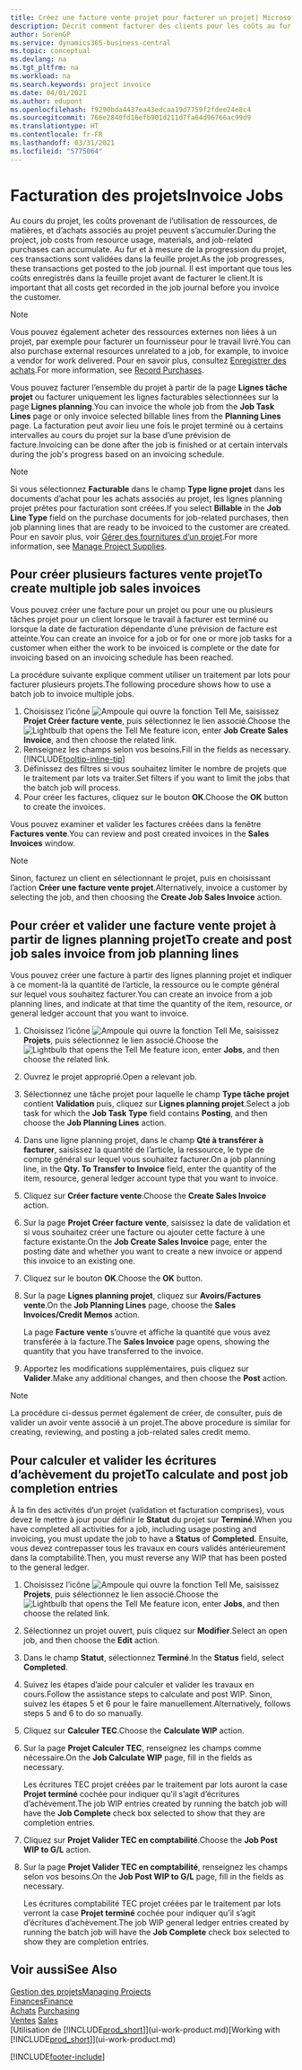```yaml
---
title: Créez une facture vente projet pour facturer un projet| Microsoft Docs
description: Décrit comment facturer des clients pour les coûts au fur et à mesure de l’avancée du projet.
author: SorenGP
ms.service: dynamics365-business-central
ms.topic: conceptual
ms.devlang: na
ms.tgt_pltfrm: na
ms.workload: na
ms.search.keywords: project invoice
ms.date: 04/01/2021
ms.author: edupont
ms.openlocfilehash: f9290bda4437ea43edcaa19d7759f2fdee24e8c4
ms.sourcegitcommit: 766e2840fd16efb901d211d7fa64d96766ac99d9
ms.translationtype: HT
ms.contentlocale: fr-FR
ms.lasthandoff: 03/31/2021
ms.locfileid: "5775064"
---
```

# <a name="invoice-jobs"></a><span data-ttu-id="f1bce-103">Facturation des projets</span><span class="sxs-lookup"><span data-stu-id="f1bce-103">Invoice Jobs</span></span>
<span data-ttu-id="f1bce-104">Au cours du projet, les coûts provenant de l’utilisation de ressources, de matières, et d’achats associés au projet peuvent s’accumuler.</span><span class="sxs-lookup"><span data-stu-id="f1bce-104">During the project, job costs from resource usage, materials, and job-related purchases can accumulate.</span></span> <span data-ttu-id="f1bce-105">Au fur et à mesure de la progression du projet, ces transactions sont validées dans la feuille projet.</span><span class="sxs-lookup"><span data-stu-id="f1bce-105">As the job progresses, these transactions get posted to the job journal.</span></span> <span data-ttu-id="f1bce-106">Il est important que tous les coûts enregistrés dans la feuille projet avant de facturer le client.</span><span class="sxs-lookup"><span data-stu-id="f1bce-106">It is important that all costs get recorded in the job journal before you invoice the customer.</span></span>

> [!NOTE]
> <span data-ttu-id="f1bce-107">Vous pouvez également acheter des ressources externes non liées à un projet, par exemple pour facturer un fournisseur pour le travail livré.</span><span class="sxs-lookup"><span data-stu-id="f1bce-107">You can also purchase external resources unrelated to a job, for example, to invoice a vendor for work delivered.</span></span> <span data-ttu-id="f1bce-108">Pour en savoir plus, consultez [Enregistrer des achats](purchasing-how-record-purchases.md).</span><span class="sxs-lookup"><span data-stu-id="f1bce-108">For more information, see [Record Purchases](purchasing-how-record-purchases.md).</span></span>

<span data-ttu-id="f1bce-109">Vous pouvez facturer l’ensemble du projet à partir de la page **Lignes tâche projet** ou facturer uniquement les lignes facturables sélectionnées sur la page **Lignes planning**.</span><span class="sxs-lookup"><span data-stu-id="f1bce-109">You can invoice the whole job from the **Job Task Lines** page or only invoice selected billable lines from the **Planning Lines** page.</span></span> <span data-ttu-id="f1bce-110">La facturation peut avoir lieu une fois le projet terminé ou à certains intervalles au cours du projet sur la base d’une prévision de facture.</span><span class="sxs-lookup"><span data-stu-id="f1bce-110">Invoicing can be done after the job is finished or at certain intervals during the job's progress based on an invoicing schedule.</span></span>

> [!NOTE]  
> <span data-ttu-id="f1bce-111">Si vous sélectionnez **Facturable** dans le champ **Type ligne projet** dans les documents d’achat pour les achats associés au projet, les lignes planning projet prêtes pour facturation sont créées.</span><span class="sxs-lookup"><span data-stu-id="f1bce-111">If you select **Billable** in the **Job Line Type** field on the purchase documents for job-related purchases, then job planning lines that are ready to be invoiced to the customer are created.</span></span> <span data-ttu-id="f1bce-112">Pour en savoir plus, voir [Gérer des fournitures d’un projet](projects-how-manage-project-supplies.md).</span><span class="sxs-lookup"><span data-stu-id="f1bce-112">For more information, see [Manage Project Supplies](projects-how-manage-project-supplies.md).</span></span>

## <a name="to-create-multiple-job-sales-invoices"></a><span data-ttu-id="f1bce-113">Pour créer plusieurs factures vente projet</span><span class="sxs-lookup"><span data-stu-id="f1bce-113">To create multiple job sales invoices</span></span>
<span data-ttu-id="f1bce-114">Vous pouvez créer une facture pour un projet ou pour une ou plusieurs tâches projet pour un client lorsque le travail à facturer est terminé ou lorsque la date de facturation dépendante d’une prévision de facture est atteinte.</span><span class="sxs-lookup"><span data-stu-id="f1bce-114">You can create an invoice for a job or for one or more job tasks for a customer when either the work to be invoiced is complete or the date for invoicing based on an invoicing schedule has been reached.</span></span>

<span data-ttu-id="f1bce-115">La procédure suivante explique comment utiliser un traitement par lots pour facturer plusieurs projets.</span><span class="sxs-lookup"><span data-stu-id="f1bce-115">The following procedure shows how to use a batch job to invoice multiple jobs.</span></span>  

1. <span data-ttu-id="f1bce-116">Choisissez l’icône ![Ampoule qui ouvre la fonction Tell Me](media/ui-search/search_small.png "Dites-moi ce que vous voulez faire"), saisissez **Projet Créer facture vente**, puis sélectionnez le lien associé.</span><span class="sxs-lookup"><span data-stu-id="f1bce-116">Choose the ![Lightbulb that opens the Tell Me feature](media/ui-search/search_small.png "Tell me what you want to do") icon, enter **Job Create Sales Invoice**, and then choose the related link.</span></span>  
2. <span data-ttu-id="f1bce-117">Renseignez les champs selon vos besoins.</span><span class="sxs-lookup"><span data-stu-id="f1bce-117">Fill in the fields as necessary.</span></span> [!INCLUDE[tooltip-inline-tip](includes/tooltip-inline-tip_md.md)]
3. <span data-ttu-id="f1bce-118">Définissez des filtres si vous souhaitez limiter le nombre de projets que le traitement par lots va traiter.</span><span class="sxs-lookup"><span data-stu-id="f1bce-118">Set filters if you want to limit the jobs that the batch job will process.</span></span>
4. <span data-ttu-id="f1bce-119">Pour créer les factures, cliquez sur le bouton **OK**.</span><span class="sxs-lookup"><span data-stu-id="f1bce-119">Choose the **OK** button to create the invoices.</span></span>  

<span data-ttu-id="f1bce-120">Vous pouvez examiner et valider les factures créées dans la fenêtre **Factures vente**.</span><span class="sxs-lookup"><span data-stu-id="f1bce-120">You can review and post created invoices in the **Sales Invoices** window.</span></span>

> [!NOTE]
> <span data-ttu-id="f1bce-121">Sinon, facturez un client en sélectionnant le projet, puis en choisissant l’action **Créer une facture vente projet**.</span><span class="sxs-lookup"><span data-stu-id="f1bce-121">Alternatively, invoice a customer by selecting the job, and then choosing the **Create Job Sales Invoice** action.</span></span> 

## <a name="to-create-and-post-job-sales-invoice-from-job-planning-lines"></a><span data-ttu-id="f1bce-122">Pour créer et valider une facture vente projet à partir de lignes planning projet</span><span class="sxs-lookup"><span data-stu-id="f1bce-122">To create and post job sales invoice from job planning lines</span></span>
<span data-ttu-id="f1bce-123">Vous pouvez créer une facture à partir des lignes planning projet et indiquer à ce moment-là la quantité de l’article, la ressource ou le compte général sur lequel vous souhaitez facturer.</span><span class="sxs-lookup"><span data-stu-id="f1bce-123">You can create an invoice from a job planning lines, and indicate at that time the quantity of the item, resource, or general ledger account that you want to invoice.</span></span>

1. <span data-ttu-id="f1bce-124">Choisissez l’icône ![Ampoule qui ouvre la fonction Tell Me](media/ui-search/search_small.png "Dites-moi ce que vous voulez faire"), saisissez **Projets**, puis sélectionnez le lien associé.</span><span class="sxs-lookup"><span data-stu-id="f1bce-124">Choose the ![Lightbulb that opens the Tell Me feature](media/ui-search/search_small.png "Tell me what you want to do") icon, enter **Jobs**, and then choose the related link.</span></span>
2. <span data-ttu-id="f1bce-125">Ouvrez le projet approprié.</span><span class="sxs-lookup"><span data-stu-id="f1bce-125">Open a relevant job.</span></span>
3. <span data-ttu-id="f1bce-126">Sélectionnez une tâche projet pour laquelle le champ **Type tâche projet** contient **Validation** puis, cliquez sur **Lignes planning projet**.</span><span class="sxs-lookup"><span data-stu-id="f1bce-126">Select a job task for which the **Job Task Type** field contains **Posting**, and then choose the **Job Planning Lines** action.</span></span>  
4. <span data-ttu-id="f1bce-127">Dans une ligne planning projet, dans le champ **Qté à transférer à facturer**, saisissez la quantité de l’article, la ressource, le type de compte général sur lequel vous souhaitez facturer.</span><span class="sxs-lookup"><span data-stu-id="f1bce-127">On a job planning line, in the **Qty. To Transfer to Invoice** field, enter the quantity of the item, resource, general ledger account type that you want to invoice.</span></span>  
5. <span data-ttu-id="f1bce-128">Cliquez sur **Créer facture vente**.</span><span class="sxs-lookup"><span data-stu-id="f1bce-128">Choose the **Create Sales Invoice** action.</span></span>
6. <span data-ttu-id="f1bce-129">Sur la page **Projet Créer facture vente**, saisissez la date de validation et si vous souhaitez créer une facture ou ajouter cette facture à une facture existante.</span><span class="sxs-lookup"><span data-stu-id="f1bce-129">On the **Job Create Sales Invoice** page, enter the posting date and whether you want to create a new invoice or append this invoice to an existing one.</span></span>
7. <span data-ttu-id="f1bce-130">Cliquez sur le bouton **OK**.</span><span class="sxs-lookup"><span data-stu-id="f1bce-130">Choose the **OK** button.</span></span>  
8. <span data-ttu-id="f1bce-131">Sur la page **Lignes planning projet**, cliquez sur **Avoirs/Factures vente**.</span><span class="sxs-lookup"><span data-stu-id="f1bce-131">On the **Job Planning Lines** page, choose the **Sales Invoices/Credit Memos** action.</span></span>

    <span data-ttu-id="f1bce-132">La page **Facture vente** s’ouvre et affiche la quantité que vous avez transférée à la facture.</span><span class="sxs-lookup"><span data-stu-id="f1bce-132">The **Sales Invoice** page opens, showing the quantity that you have transferred to the invoice.</span></span>
9. <span data-ttu-id="f1bce-133">Apportez les modifications supplémentaires, puis cliquez sur **Valider**.</span><span class="sxs-lookup"><span data-stu-id="f1bce-133">Make any additional changes, and then choose the **Post** action.</span></span>

> [!NOTE]  
>   <span data-ttu-id="f1bce-134">La procédure ci-dessus permet également de créer, de consulter, puis de valider un avoir vente associé à un projet.</span><span class="sxs-lookup"><span data-stu-id="f1bce-134">The above procedure is similar for creating, reviewing, and posting a job-related sales credit memo.</span></span>

## <a name="to-calculate-and-post-job-completion-entries"></a><span data-ttu-id="f1bce-135">Pour calculer et valider les écritures d’achèvement du projet</span><span class="sxs-lookup"><span data-stu-id="f1bce-135">To calculate and post job completion entries</span></span>
<span data-ttu-id="f1bce-136">À la fin des activités d’un projet (validation et facturation comprises), vous devez le mettre à jour pour définir le **Statut** du projet sur **Terminé**.</span><span class="sxs-lookup"><span data-stu-id="f1bce-136">When you have completed all activities for a job, including usage posting and invoicing, you must update the job to have a **Status** of **Completed**.</span></span> <span data-ttu-id="f1bce-137">Ensuite, vous devez contrepasser tous les travaux en cours validés antérieurement dans la comptabilité.</span><span class="sxs-lookup"><span data-stu-id="f1bce-137">Then, you must reverse any WIP that has been posted to the general ledger.</span></span>

1. <span data-ttu-id="f1bce-138">Choisissez l’icône ![Ampoule qui ouvre la fonction Tell Me](media/ui-search/search_small.png "Dites-moi ce que vous voulez faire"), saisissez **Projets**, puis sélectionnez le lien associé.</span><span class="sxs-lookup"><span data-stu-id="f1bce-138">Choose the ![Lightbulb that opens the Tell Me feature](media/ui-search/search_small.png "Tell me what you want to do") icon, enter **Jobs**, and then choose the related link.</span></span>  
2. <span data-ttu-id="f1bce-139">Sélectionnez un projet ouvert, puis cliquez sur **Modifier**.</span><span class="sxs-lookup"><span data-stu-id="f1bce-139">Select an open job, and then choose the **Edit** action.</span></span>
3. <span data-ttu-id="f1bce-140">Dans le champ **Statut**, sélectionnez **Terminé**.</span><span class="sxs-lookup"><span data-stu-id="f1bce-140">In the **Status** field, select **Completed**.</span></span>
4. <span data-ttu-id="f1bce-141">Suivez les étapes d’aide pour calculer et valider les travaux en cours.</span><span class="sxs-lookup"><span data-stu-id="f1bce-141">Follow the assistance steps to calculate and post WIP.</span></span> <span data-ttu-id="f1bce-142">Sinon, suivez les étapes 5 et 6 pour le faire manuellement.</span><span class="sxs-lookup"><span data-stu-id="f1bce-142">Alternatively, follows steps 5 and 6 to do so manually.</span></span>  
5. <span data-ttu-id="f1bce-143">Cliquez sur **Calculer TEC**.</span><span class="sxs-lookup"><span data-stu-id="f1bce-143">Choose the **Calculate WIP** action.</span></span>
6. <span data-ttu-id="f1bce-144">Sur la page **Projet Calculer TEC**, renseignez les champs comme nécessaire.</span><span class="sxs-lookup"><span data-stu-id="f1bce-144">On the **Job Calculate WIP** page, fill in the fields as necessary.</span></span>  

     <span data-ttu-id="f1bce-145">Les écritures TEC projet créées par le traitement par lots auront la case **Projet terminé** cochée pour indiquer qu’il s’agit d’écritures d’achèvement.</span><span class="sxs-lookup"><span data-stu-id="f1bce-145">The job WIP entries created by running the batch job will have the **Job Complete** check box selected to show that they are completion entries.</span></span>  
7. <span data-ttu-id="f1bce-146">Cliquez sur **Projet Valider TEC en comptabilité**.</span><span class="sxs-lookup"><span data-stu-id="f1bce-146">Choose the **Job Post WIP to G/L** action.</span></span>
8. <span data-ttu-id="f1bce-147">Sur la page **Projet Valider TEC en comptabilité**, renseignez les champs selon vos besoins.</span><span class="sxs-lookup"><span data-stu-id="f1bce-147">On the **Job Post WIP to G/L** page, fill in the fields as necessary.</span></span>  

     <span data-ttu-id="f1bce-148">Les écritures comptabilité TEC projet créées par le traitement par lots verront la case **Projet terminé** cochée pour indiquer qu’il s’agit d’écritures d’achèvement.</span><span class="sxs-lookup"><span data-stu-id="f1bce-148">The job WIP general ledger entries created by running the batch job will have the **Job Complete** check box selected to show they are completion entries.</span></span>

## <a name="see-also"></a><span data-ttu-id="f1bce-149">Voir aussi</span><span class="sxs-lookup"><span data-stu-id="f1bce-149">See Also</span></span>
[<span data-ttu-id="f1bce-150">Gestion des projets</span><span class="sxs-lookup"><span data-stu-id="f1bce-150">Managing Projects</span></span>](projects-manage-projects.md)  
[<span data-ttu-id="f1bce-151">Finances</span><span class="sxs-lookup"><span data-stu-id="f1bce-151">Finance</span></span>](finance.md)  
<span data-ttu-id="f1bce-152">[Achats](purchasing-manage-purchasing.md)       </span><span class="sxs-lookup"><span data-stu-id="f1bce-152">[Purchasing](purchasing-manage-purchasing.md)       </span></span>  
<span data-ttu-id="f1bce-153">[Ventes](sales-manage-sales.md)    </span><span class="sxs-lookup"><span data-stu-id="f1bce-153">[Sales](sales-manage-sales.md)    </span></span>  
<span data-ttu-id="f1bce-154">[Utilisation de [!INCLUDE[prod_short](includes/prod_short.md)]](ui-work-product.md)</span><span class="sxs-lookup"><span data-stu-id="f1bce-154">[Working with [!INCLUDE[prod_short](includes/prod_short.md)]](ui-work-product.md)</span></span>  


[!INCLUDE[footer-include](includes/footer-banner.md)]